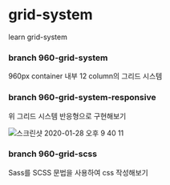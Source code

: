 # grid-system
 learn grid-system

### branch 960-grid-system
960px container 내부 12 column의 그리드 시스템

### branch 960-grid-system-responsive
위 그리드 시스템 반응형으로 구현해보기

![스크린샷 2020-01-28 오후 9 40 11](https://user-images.githubusercontent.com/59796421/73264784-e9f3bc80-4216-11ea-889f-0442d2ef5d26.png)

### branch 960-grid-scss
Sass를 SCSS 문법을 사용하여 css 작성해보기
